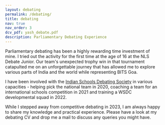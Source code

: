 ```yaml
---
layout: debating
permalink: /debating/
title: debating
nav: true
nav_order: 3
dcv_pdf: yash_debate.pdf
description: Parliamentary Debating Experience
---
```


Parliamentary debating has been a highly rewarding time investment of mine. I tried out the activity for the first time at the age of 16 at the NLS Debate Junior. Our team's unexpected trophy win in that tournament catapulted me on an unforgettable journey that has allowed me to explore various parts of India and the world while representing BITS Goa.

I have been involved with the <a href="https://indianschoolsdebatingsociety.com/">Indian Schools Debating Society</a> in various capacities - helping pick the national team in 2020, coaching a team for an international schools competition in 2021 and training a WSDC developmental squad in 2022.

While I stepped away from competitive debating in 2023, I am always happy to share my knowledge and practical experience. Please have a look at my debating CV and drop me a mail to discuss any queries you might have.
